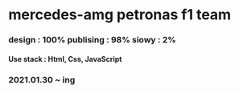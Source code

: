﻿# mercedes-amg petronas f1 team
<h3>design : 100% publising : 98% siowy : 2%</h3>
<h4>Use stack : Html, Css, JavaScript</h4>
<h3>2021.01.30 ~ ing</h3>
